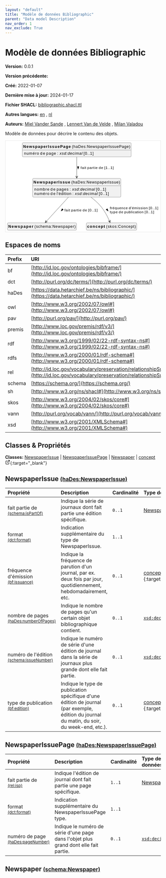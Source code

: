 ```yaml
---
layout: "default"
title: "Modèle de données Bibliographic"
parent: "Data model Description"
nav_order: 1
nav_exclude: True
---
```

<svg xmlns="http://www.w3.org/2000/svg" style="display: none;"><symbol id="svg-external-link" width="24" height="24" viewBox="0 0 24 24" fill="none" stroke="currentColor" stroke-width="2" stroke-linecap="round" stroke-linejoin="round" class="feather feather-external-link"><title id="svg-external-link-title">(external link)</title><path d="M18 13v6a2 2 0 0 1-2 2H5a2 2 0 0 1-2-2V8a2 2 0 0 1 2-2h6"></path><polyline points="15 3 21 3 21 9"></polyline><line x1="10" y1="14" x2="21" y2="3"></line> </symbol></svg>

Modèle de données Bibliographic
====================

**Version:** 0.0.1

**Version précédente:** 

**Créé:** 2022-01-07

**Dernière mise à jour:** 2024-01-17

**Fichier SHACL:** [bibliographic.shacl.ttl](bibliographic.shacl.ttl)

**Autres langues:**
[en](../en)
, [nl](../nl)

**Auteurs:**
[Miel Vander Sande](mailto:miel.vandersande@meemoo.be)
, [Lennert Van de Velde](mailto:lennert.vandevelde@meemoo.be)
, [Milan Valadou](mailto:milan.valadou@meemoo.be)


Modèle de données pour décrire le contenu des objets.

<div class="wrap">
  <div class="zoom">
  <svg xmlns="http://www.w3.org/2000/svg" xmlns:xlink="http://www.w3.org/1999/xlink" contentStyleType="text/css" preserveAspectRatio="none" version="1.1" viewBox="0 0 557 326" zoomAndPan="magnify"><defs/><g><a href="#haDes%3ANewspaperIssue" target="_top" title="#haDes%3ANewspaperIssue" xlink:actuate="onRequest" xlink:href="#haDes%3ANewspaperIssue" xlink:show="new" xlink:title="#haDes%3ANewspaperIssue" xlink:type="simple"><g id="elem_haDes_NewspaperIssue"><rect codeLine="15" fill="#F1F1F1" height="66.8906" id="haDes_NewspaperIssue" rx="3.5" ry="3.5" style="stroke:#181818;stroke-width:0.5;" width="317" x="97.5" y="135"/><text fill="#000000" font-family="sans-serif" font-size="14" font-weight="bold" lengthAdjust="spacing" textLength="132" x="100.5" y="152.9951">NewspaperIssue</text><text fill="#000000" font-family="sans-serif" font-size="14" lengthAdjust="spacing" textLength="4" x="232.5" y="152.9951"> </text><text fill="#000000" font-family="sans-serif" font-size="14" lengthAdjust="spacing" textLength="175" x="236.5" y="152.9951">(haDes:NewspaperIssue)</text><line style="stroke:#181818;stroke-width:0.5;" x1="98.5" x2="413.5" y1="161.2969" y2="161.2969"/><text fill="#000000" font-family="sans-serif" font-size="14" lengthAdjust="spacing" textLength="54" x="103.5" y="178.292">nombre</text><text fill="#000000" font-family="sans-serif" font-size="14" lengthAdjust="spacing" textLength="4" x="157.5" y="178.292"> </text><text fill="#000000" font-family="sans-serif" font-size="14" lengthAdjust="spacing" textLength="18" x="161.5" y="178.292">de</text><text fill="#000000" font-family="sans-serif" font-size="14" lengthAdjust="spacing" textLength="4" x="179.5" y="178.292"> </text><text fill="#000000" font-family="sans-serif" font-size="14" lengthAdjust="spacing" textLength="43" x="183.5" y="178.292">pages</text><text fill="#000000" font-family="sans-serif" font-size="14" lengthAdjust="spacing" textLength="4" x="226.5" y="178.292"> </text><text fill="#000000" font-family="sans-serif" font-size="14" lengthAdjust="spacing" textLength="5" x="230.5" y="178.292">:</text><text fill="#000000" font-family="sans-serif" font-size="14" lengthAdjust="spacing" textLength="4" x="235.5" y="178.292"> </text><text fill="#000000" font-family="sans-serif" font-size="14" font-style="italic" lengthAdjust="spacing" textLength="82" x="239.5" y="178.292">xsd:decimal</text><text fill="#000000" font-family="sans-serif" font-size="14" lengthAdjust="spacing" textLength="4" x="321.5" y="178.292"> </text><text fill="#000000" font-family="sans-serif" font-size="14" lengthAdjust="spacing" textLength="36" x="325.5" y="178.292">[0..1]</text><text fill="#000000" font-family="sans-serif" font-size="14" lengthAdjust="spacing" textLength="54" x="103.5" y="194.5889">numéro</text><text fill="#000000" font-family="sans-serif" font-size="14" lengthAdjust="spacing" textLength="4" x="157.5" y="194.5889"> </text><text fill="#000000" font-family="sans-serif" font-size="14" lengthAdjust="spacing" textLength="18" x="161.5" y="194.5889">de</text><text fill="#000000" font-family="sans-serif" font-size="14" lengthAdjust="spacing" textLength="4" x="179.5" y="194.5889"> </text><text fill="#000000" font-family="sans-serif" font-size="14" lengthAdjust="spacing" textLength="53" x="183.5" y="194.5889">l'édition</text><text fill="#000000" font-family="sans-serif" font-size="14" lengthAdjust="spacing" textLength="4" x="236.5" y="194.5889"> </text><text fill="#000000" font-family="sans-serif" font-size="14" lengthAdjust="spacing" textLength="5" x="240.5" y="194.5889">:</text><text fill="#000000" font-family="sans-serif" font-size="14" lengthAdjust="spacing" textLength="4" x="245.5" y="194.5889"> </text><text fill="#000000" font-family="sans-serif" font-size="14" font-style="italic" lengthAdjust="spacing" textLength="82" x="249.5" y="194.5889">xsd:decimal</text><text fill="#000000" font-family="sans-serif" font-size="14" lengthAdjust="spacing" textLength="4" x="331.5" y="194.5889"> </text><text fill="#000000" font-family="sans-serif" font-size="14" lengthAdjust="spacing" textLength="36" x="335.5" y="194.5889">[0..1]</text></g></a><a href="#haDes%3ANewspaperIssuePage" target="_top" title="#haDes%3ANewspaperIssuePage" xlink:actuate="onRequest" xlink:href="#haDes%3ANewspaperIssuePage" xlink:show="new" xlink:title="#haDes%3ANewspaperIssuePage" xlink:type="simple"><g id="elem_haDes_NewspaperIssuePage"><rect codeLine="16" fill="#F1F1F1" height="50.5938" id="haDes_NewspaperIssuePage" rx="3.5" ry="3.5" style="stroke:#181818;stroke-width:0.5;" width="391" x="60.5" y="7"/><text fill="#000000" font-family="sans-serif" font-size="14" font-weight="bold" lengthAdjust="spacing" textLength="171" x="63.5" y="24.9951">NewspaperIssuePage</text><text fill="#000000" font-family="sans-serif" font-size="14" lengthAdjust="spacing" textLength="4" x="234.5" y="24.9951"> </text><text fill="#000000" font-family="sans-serif" font-size="14" lengthAdjust="spacing" textLength="210" x="238.5" y="24.9951">(haDes:NewspaperIssuePage)</text><line style="stroke:#181818;stroke-width:0.5;" x1="61.5" x2="450.5" y1="33.2969" y2="33.2969"/><text fill="#000000" font-family="sans-serif" font-size="14" lengthAdjust="spacing" textLength="54" x="66.5" y="50.292">numéro</text><text fill="#000000" font-family="sans-serif" font-size="14" lengthAdjust="spacing" textLength="4" x="120.5" y="50.292"> </text><text fill="#000000" font-family="sans-serif" font-size="14" lengthAdjust="spacing" textLength="18" x="124.5" y="50.292">de</text><text fill="#000000" font-family="sans-serif" font-size="14" lengthAdjust="spacing" textLength="4" x="142.5" y="50.292"> </text><text fill="#000000" font-family="sans-serif" font-size="14" lengthAdjust="spacing" textLength="35" x="146.5" y="50.292">page</text><text fill="#000000" font-family="sans-serif" font-size="14" lengthAdjust="spacing" textLength="4" x="181.5" y="50.292"> </text><text fill="#000000" font-family="sans-serif" font-size="14" lengthAdjust="spacing" textLength="5" x="185.5" y="50.292">:</text><text fill="#000000" font-family="sans-serif" font-size="14" lengthAdjust="spacing" textLength="4" x="190.5" y="50.292"> </text><text fill="#000000" font-family="sans-serif" font-size="14" font-style="italic" lengthAdjust="spacing" textLength="82" x="194.5" y="50.292">xsd:decimal</text><text fill="#000000" font-family="sans-serif" font-size="14" lengthAdjust="spacing" textLength="4" x="276.5" y="50.292"> </text><text fill="#000000" font-family="sans-serif" font-size="14" lengthAdjust="spacing" textLength="36" x="280.5" y="50.292">[0..1]</text></g></a><a href="#schema%3ANewspaper" target="_top" title="#schema%3ANewspaper" xlink:actuate="onRequest" xlink:href="#schema%3ANewspaper" xlink:show="new" xlink:title="#schema%3ANewspaper" xlink:type="simple"><g id="elem_schema_Newspaper"><rect codeLine="17" fill="#F1F1F1" height="26.2969" id="schema_Newspaper" rx="3.5" ry="3.5" style="stroke:#181818;stroke-width:0.5;" width="248" x="7" y="294"/><text fill="#000000" font-family="sans-serif" font-size="14" font-weight="bold" lengthAdjust="spacing" textLength="90" x="10" y="311.9951">Newspaper</text><text fill="#000000" font-family="sans-serif" font-size="14" lengthAdjust="spacing" textLength="4" x="100" y="311.9951"> </text><text fill="#000000" font-family="sans-serif" font-size="14" lengthAdjust="spacing" textLength="148" x="104" y="311.9951">(schema:Newspaper)</text></g></a><a href="../../terms/fr#skos%3AConcept" target="_top" title="../../terms/fr#skos%3AConcept" xlink:actuate="onRequest" xlink:href="../../terms/fr#skos%3AConcept" xlink:show="new" xlink:title="../../terms/fr#skos%3AConcept" xlink:type="simple"><g id="elem_skos_Concept"><rect codeLine="18" fill="#F1F1F1" height="26.2969" id="skos_Concept" rx="3.5" ry="3.5" style="stroke:#181818;stroke-width:0.5;" width="181" x="290.5" y="294"/><text fill="#000000" font-family="sans-serif" font-size="14" font-weight="bold" lengthAdjust="spacing" textLength="64" x="293.5" y="311.9951">concept</text><text fill="#000000" font-family="sans-serif" font-size="14" lengthAdjust="spacing" textLength="4" x="357.5" y="311.9951"> </text><text fill="#000000" font-family="sans-serif" font-size="14" lengthAdjust="spacing" textLength="107" x="361.5" y="311.9951">(skos:Concept)</text></g></a><g id="link_haDes_NewspaperIssue_schema_Newspaper"><path codeLine="23" d="M226.06,202.2 C199.05,231.69 164.833,269.0658 146.163,289.4458 " fill="none" id="haDes_NewspaperIssue-to-schema_Newspaper" style="stroke:#454645;stroke-width:1.0;"/><polygon fill="#454645" points="142.11,293.87,151.1389,289.9357,145.4875,290.1832,145.24,284.5317,142.11,293.87" style="stroke:#454645;stroke-width:1.0;"/><polygon fill="#000000" points="199.6232,251.7538,207.8993,247.0681,203.5645,243.0984,199.6232,251.7538" style="stroke:#000000;stroke-width:1.0;"/><text fill="#000000" font-family="sans-serif" font-size="13" lengthAdjust="spacing" textLength="20" x="212" y="252.5669">fait</text><text fill="#000000" font-family="sans-serif" font-size="13" lengthAdjust="spacing" textLength="4" x="232" y="252.5669"> </text><text fill="#000000" font-family="sans-serif" font-size="13" lengthAdjust="spacing" textLength="37" x="236" y="252.5669">partie</text><text fill="#000000" font-family="sans-serif" font-size="13" lengthAdjust="spacing" textLength="4" x="273" y="252.5669"> </text><text fill="#000000" font-family="sans-serif" font-size="13" lengthAdjust="spacing" textLength="16" x="277" y="252.5669">de</text><text fill="#000000" font-family="sans-serif" font-size="13" lengthAdjust="spacing" textLength="4" x="293" y="252.5669"> </text><text fill="#000000" font-family="sans-serif" font-size="13" lengthAdjust="spacing" textLength="34" x="297" y="252.5669">[0..1]</text></g><g id="link_haDes_NewspaperIssue_skos_Concept"><path codeLine="24" d="M307.38,202.32 C318.93,211.1 330.55,221.19 340,232 C356.73,251.13 367.2336,272.6736 373.8036,288.2136 " fill="none" id="haDes_NewspaperIssue-to-skos_Concept" style="stroke:#454645;stroke-width:1.0;"/><polygon fill="#454645" points="376.14,293.74,376.3196,283.8928,374.193,289.1347,368.9511,287.008,376.14,293.74" style="stroke:#454645;stroke-width:1.0;"/><polygon fill="#000000" points="369.0587,252.0881,365.8503,243.1351,361.2006,246.7308,369.0587,252.0881" style="stroke:#000000;stroke-width:1.0;"/><text fill="#000000" font-family="sans-serif" font-size="13" lengthAdjust="spacing" textLength="64" x="375" y="245.0669">fréquence</text><text fill="#000000" font-family="sans-serif" font-size="13" lengthAdjust="spacing" textLength="4" x="439" y="245.0669"> </text><text fill="#000000" font-family="sans-serif" font-size="13" lengthAdjust="spacing" textLength="68" x="443" y="245.0669">d'émission</text><text fill="#000000" font-family="sans-serif" font-size="13" lengthAdjust="spacing" textLength="4" x="511" y="245.0669"> </text><text fill="#000000" font-family="sans-serif" font-size="13" lengthAdjust="spacing" textLength="34" x="515" y="245.0669">[0..1]</text><text fill="#000000" font-family="sans-serif" font-size="13" lengthAdjust="spacing" textLength="28" x="375" y="260.1997">type</text><text fill="#000000" font-family="sans-serif" font-size="13" lengthAdjust="spacing" textLength="4" x="403" y="260.1997"> </text><text fill="#000000" font-family="sans-serif" font-size="13" lengthAdjust="spacing" textLength="16" x="407" y="260.1997">de</text><text fill="#000000" font-family="sans-serif" font-size="13" lengthAdjust="spacing" textLength="4" x="423" y="260.1997"> </text><text fill="#000000" font-family="sans-serif" font-size="13" lengthAdjust="spacing" textLength="69" x="427" y="260.1997">publication</text><text fill="#000000" font-family="sans-serif" font-size="13" lengthAdjust="spacing" textLength="4" x="496" y="260.1997"> </text><text fill="#000000" font-family="sans-serif" font-size="13" lengthAdjust="spacing" textLength="34" x="500" y="260.1997">[0..1]</text></g><g id="link_haDes_NewspaperIssuePage_haDes_NewspaperIssue"><path codeLine="29" d="M256,58.08 C256,79.69 256,105.3 256,128.99 " fill="none" id="haDes_NewspaperIssuePage-to-haDes_NewspaperIssue" style="stroke:#454645;stroke-width:1.0;"/><polygon fill="#454645" points="256,134.99,260,125.99,256,129.99,252,125.99,256,134.99" style="stroke:#454645;stroke-width:1.0;"/><polygon fill="#000000" points="261,101.5664,263.9389,92.5213,258.0611,92.5213,261,101.5664" style="stroke:#000000;stroke-width:1.0;"/><text fill="#000000" font-family="sans-serif" font-size="13" lengthAdjust="spacing" textLength="20" x="270" y="101.0669">fait</text><text fill="#000000" font-family="sans-serif" font-size="13" lengthAdjust="spacing" textLength="4" x="290" y="101.0669"> </text><text fill="#000000" font-family="sans-serif" font-size="13" lengthAdjust="spacing" textLength="37" x="294" y="101.0669">partie</text><text fill="#000000" font-family="sans-serif" font-size="13" lengthAdjust="spacing" textLength="4" x="331" y="101.0669"> </text><text fill="#000000" font-family="sans-serif" font-size="13" lengthAdjust="spacing" textLength="16" x="335" y="101.0669">de</text><text fill="#000000" font-family="sans-serif" font-size="13" lengthAdjust="spacing" textLength="4" x="351" y="101.0669"> </text><text fill="#000000" font-family="sans-serif" font-size="13" lengthAdjust="spacing" textLength="34" x="355" y="101.0669">[1..1]</text></g></g></svg>
  </div>
</div>

## Espaces de noms

| Prefix | URI      |
| :----- | :------- |
| bf     | [http://id.loc.gov/ontologies/bibframe/](http://id.loc.gov/ontologies/bibframe/) |
| dct     | [http://purl.org/dc/terms/](http://purl.org/dc/terms/) |
| haDes     | [https://data.hetarchief.be/ns/bibliographic/](https://data.hetarchief.be/ns/bibliographic/) |
| owl     | [http://www.w3.org/2002/07/owl#](http://www.w3.org/2002/07/owl#) |
| pav     | [http://purl.org/pav/](http://purl.org/pav/) |
| premis     | [http://www.loc.gov/premis/rdf/v3/](http://www.loc.gov/premis/rdf/v3/) |
| rdf     | [http://www.w3.org/1999/02/22-rdf-syntax-ns#](http://www.w3.org/1999/02/22-rdf-syntax-ns#) |
| rdfs     | [http://www.w3.org/2000/01/rdf-schema#](http://www.w3.org/2000/01/rdf-schema#) |
| rel     | [http://id.loc.gov/vocabulary/preservation/relationshipSubType/](http://id.loc.gov/vocabulary/preservation/relationshipSubType/) |
| schema     | [https://schema.org/](https://schema.org/) |
| sh     | [http://www.w3.org/ns/shacl#](http://www.w3.org/ns/shacl#) |
| skos     | [http://www.w3.org/2004/02/skos/core#](http://www.w3.org/2004/02/skos/core#) |
| vann     | [http://purl.org/vocab/vann/](http://purl.org/vocab/vann/) |
| xsd     | [http://www.w3.org/2001/XMLSchema#](http://www.w3.org/2001/XMLSchema#) |

## Classes & Propriétés

**Classes:** 
 [NewspaperIssue](#haDes%3ANewspaperIssue) |  [NewspaperIssuePage](#haDes%3ANewspaperIssuePage) |  [Newspaper](#schema%3ANewspaper) |  [concept <svg class="svg-external-link" viewBox="0 0 24 24" aria-labelledby="svg-external-link-title"><use xlink:href="#svg-external-link"></use></svg>](../../terms/fr#skos%3AConcept){:target="_blank"}
## <a id="haDes%3ANewspaperIssue"></a>NewspaperIssue <small>[(haDes:NewspaperIssue)](https://data.hetarchief.be/ns/bibliographic/NewspaperIssue)</small>




| Propriété | Description | Cardinalité | Type de données |
| :------ | :---------- | :---------- | :------- |
| <a id='schema%3AisPartOf'></a>fait partie de <br> <small>[(schema:isPartOf)](https://schema.org/isPartOf)</small> | Indique la série de journaux dont fait partie une édition spécifique. | `0..1` | [Newspaper](#schema%3ANewspaper)  |
| <a id='dct%3Aformat'></a>format <br> <small>[(dct:format)](http://purl.org/dc/terms/format)</small> | Indication supplémentaire du type de NewspaperIssue. | `1..1` |   |
| <a id='bf%3Aissuance'></a>fréquence d'émission <br> <small>[(bf:issuance)](http://id.loc.gov/ontologies/bibframe/issuance)</small> | Indique la fréquence de parution d'un journal, par ex. deux fois par jour, quotidiennement, hebdomadairement, etc. | `0..1` | [concept <svg class="svg-external-link" viewBox="0 0 24 24" aria-labelledby="svg-external-link-title"><use xlink:href="#svg-external-link"></use></svg>](../../terms/fr#skos%3AConcept){:target="_blank"}  |
| <a id='haDes%3AnumberOfPages'></a>nombre de pages <br> <small>[(haDes:numberOfPages)](https://data.hetarchief.be/ns/bibliographic/numberOfPages)</small> | Indique le nombre de pages qu'un certain objet bibliographique contient. | `0..1` | [`xsd:decimal`](http://www.w3.org/2001/XMLSchema#decimal)  |
| <a id='schema%3AissueNumber'></a>numéro de l'édition <br> <small>[(schema:issueNumber)](https://schema.org/issueNumber)</small> | Indique le numéro de série d'une édition de journal dans la série de journaux plus grande dont elle fait partie. | `0..1` | [`xsd:decimal`](http://www.w3.org/2001/XMLSchema#decimal)  |
| <a id='bf%3Aedition'></a>type de publication <br> <small>[(bf:edition)](http://id.loc.gov/ontologies/bibframe/edition)</small> | Indique le type de publication spécifique d'une édition de journal (par exemple, édition du journal du matin, du soir, du week-end, etc.). | `0..1` | [concept <svg class="svg-external-link" viewBox="0 0 24 24" aria-labelledby="svg-external-link-title"><use xlink:href="#svg-external-link"></use></svg>](../../terms/fr#skos%3AConcept){:target="_blank"}  |

## <a id="haDes%3ANewspaperIssuePage"></a>NewspaperIssuePage <small>[(haDes:NewspaperIssuePage)](https://data.hetarchief.be/ns/bibliographic/NewspaperIssuePage)</small>




| Propriété | Description | Cardinalité | Type de données |
| :------ | :---------- | :---------- | :------- |
| <a id='rel%3Aisp'></a>fait partie de <br> <small>[(rel:isp)](http://id.loc.gov/vocabulary/preservation/relationshipSubType/isp)</small> | Indique l'édition de journal dont fait partie une page spécifique. | `1..1` | [NewspaperIssue](#haDes%3ANewspaperIssue)  |
| <a id='dct%3Aformat'></a>format <br> <small>[(dct:format)](http://purl.org/dc/terms/format)</small> | Indication supplémentaire du NewspaperIssuePage type. | `1..1` |   |
| <a id='haDes%3ApageNumber'></a>numéro de page <br> <small>[(haDes:pageNumber)](https://data.hetarchief.be/ns/bibliographic/pageNumber)</small> | Indique le numéro de série d'une page dans l'objet plus grand dont elle fait partie. | `0..1` | [`xsd:decimal`](http://www.w3.org/2001/XMLSchema#decimal)  |

## <a id="schema%3ANewspaper"></a>Newspaper <small>[(schema:Newspaper)](https://schema.org/Newspaper)</small>





[^1]: Étiquettes de langue uniques requises
<style>
.zoom > svg {
    width: 100%;
    height: auto;
    background-color: #fff;
}

.zoom > svg text{
   -webkit-user-select: none;
   -moz-user-select: none;
   -ms-user-select: none;
   user-select: none;
}

.wrap {
  overflow: hidden;
  border: 1px solid #E6E6E6;
}

.zoom {
  position: relative;
}

.zoom:hover {
  transform: scale(2.0); cursor: grab;
}
.svg-external-link {
  width: 16px;
  height: 16px;
}
</style>
<script>
var svg = document.querySelector('svg[zoomAndPan="magnify"]');
var zoomDiv = document.querySelector('.zoom');
zoomDiv.addEventListener('mouseleave', onMouseOutZoomDiv);
if (window.PointerEvent) {
  svg.addEventListener('pointerdown', onPointerDown);
  svg.addEventListener('pointerup', onPointerUp);
  svg.addEventListener('pointerleave', onPointerUp); 
  svg.addEventListener('pointermove', onPointerMove); 
} else {

  svg.addEventListener('mousedown', onPointerDown); 
  svg.addEventListener('mouseup', onPointerUp); 
  svg.addEventListener('mouseleave', onPointerUp); 
  svg.addEventListener('mousemove', onPointerMove); 

  svg.addEventListener('touchstart', onPointerDown);
  svg.addEventListener('touchend', onPointerUp);
  svg.addEventListener('touchmove', onPointerMove); 
}

function getPointFromEvent (event) {
  var point = {x:0, y:0};
  if (event.targetTouches) {
    point.x = event.targetTouches[0].clientX;
    point.y = event.targetTouches[0].clientY;
  } else {
    point.x = event.clientX;
    point.y = event.clientY;
  }
  
  return point;
}

var isPointerDown = false;

var pointerOrigin = {
  x: 0,
  y: 0
};

function onPointerDown(event) {
  isPointerDown = true; 
  
  var pointerPosition = getPointFromEvent(event);
  pointerOrigin.x = pointerPosition.x;
  pointerOrigin.y = pointerPosition.y;
}

var originalViewBoxString = svg.getAttribute('viewBox');
var originalViewBoxList= svg.viewBox.baseVal;

var originalViewBox = {
    x: originalViewBoxList.x,
    y: originalViewBoxList.y,
    width: originalViewBoxList.width,
    height: originalViewBoxList.height
};

var viewBox = structuredClone(originalViewBox);
console.log(viewBox);
var newViewBox = {
  x: 0,
  y: 0
};

var ratio = viewBox.width / svg.getBoundingClientRect().width;
window.addEventListener('resize', function() {
  ratio = viewBox.width / svg.getBoundingClientRect().width;
});

function onPointerMove (event) {
  if (!isPointerDown) {
    return;
  }
  event.preventDefault();

  var pointerPosition = getPointFromEvent(event);

  newViewBox.x = viewBox.x - ((pointerPosition.x - pointerOrigin.x) * ratio);
  newViewBox.y = viewBox.y - ((pointerPosition.y - pointerOrigin.y) * ratio);

  var viewBoxString = `${newViewBox.x} ${newViewBox.y} ${viewBox.width} ${viewBox.height}`;
  svg.setAttribute('viewBox', viewBoxString);
}

function onPointerUp() {
  isPointerDown = false;

  viewBox.x = newViewBox.x;
  viewBox.y = newViewBox.y;
}
function onMouseOutZoomDiv(event) {

  var viewBoxString = structuredClone(originalViewBoxString);
  viewBox.x = 0;
  viewBox.y = 0;
  svg.setAttribute('viewBox', originalViewBoxString);
}

</script>
